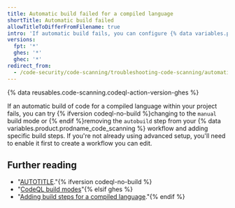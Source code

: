 ```yaml
---
title: Automatic build failed for a compiled language
shortTitle: Automatic build failed
allowTitleToDifferFromFilename: true
intro: 'If automatic build fails, you can configure {% data variables.product.prodname_code_scanning %} to use specific build steps for compiled languages.'
versions:
  fpt: '*'
  ghes: '*'
  ghec: '*'
redirect_from:
  - /code-security/code-scanning/troubleshooting-code-scanning/automatic-build-failed-for-a-compiled-language
---
```


{% data reusables.code-scanning.codeql-action-version-ghes %}

If an automatic build of code for a compiled language within your project fails, you can try {% ifversion codeql-no-build %}changing to the `manual` build mode or {% endif %}removing the `autobuild` step from your {% data variables.product.prodname_code_scanning %} workflow and adding specific build steps. If you're not already using advanced setup, you'll need to enable it first to create a workflow you can edit.

## Further reading

- "[AUTOTITLE](/code-security/code-scanning/creating-an-advanced-setup-for-code-scanning)."{% ifversion codeql-no-build %}
- "[CodeQL build modes](/code-security/code-scanning/creating-an-advanced-setup-for-code-scanning/codeql-code-scanning-for-compiled-languages#codeql-build-modes)"{% elsif ghes %}
- "[Adding build steps for a compiled language](/code-security/code-scanning/creating-an-advanced-setup-for-code-scanning/codeql-code-scanning-for-compiled-languages#adding-build-steps-for-a-compiled-language)."{% endif %}
